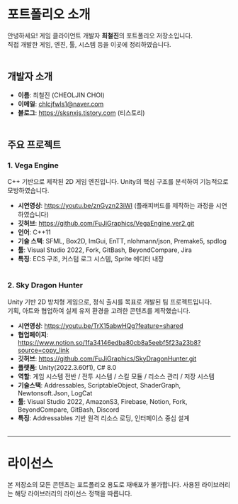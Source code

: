 # 포트폴리오 소개

안녕하세요! 게임 클라이언트 개발자 **최철진**의 포트폴리오 저장소입니다.  
직접 개발한 게임, 엔진, 툴, 시스템 등을 이곳에 정리하였습니다.<br><br>

## 개발자 소개
- **이름**: 최철진 (CHEOLJIN CHOI)
- **이메일**: chlcjfwls1@naver.com
- **블로그**: https://sksnxjs.tistory.com (티스토리)<br><br>

## 주요 프로젝트

### 1. Vega Engine
C++ 기반으로 제작된 2D 게임 엔진입니다. Unity의 핵심 구조를 분석하여 기능적으로 모방하였습니다.

- **시연영상**: https://youtu.be/znGyzn23iWI (플래피버드를 제작하는 과정을 시연하였습니다)
- **깃허브**: https://github.com/FuJiGraphics/VegaEngine.ver2.git
- **언어**: C++11
- **기술 스택**: SFML, Box2D, ImGui, EnTT, nlohmann/json, Premake5, spdlog
- **툴**: Visual Studio 2022, Fork, GitBash, BeyondCompare, Jira
- **특징**: ECS 구조, 커스텀 로그 시스템, Sprite 에디터 내장<br><br>



### 2. Sky Dragon Hunter
Unity 기반 2D 방치형 게임으로, 정식 출시를 목표로 개발된 팀 프로젝트입니다.  
기획, 아트와 협업하여 실제 유저 환경을 고려한 콘텐츠를 제작했습니다.

- **시연영상**: https://youtu.be/TrX15abwHQg?feature=shared
- **협업페이지**: https://www.notion.so/1fa34146edba80cb8a5eebf5f23a23b8?source=copy_link
- **깃허브**: https://github.com/FuJiGraphics/SkyDragonHunter.git
- **플랫폼**: Unity(2022.3.60f1), C# 8.0
- **역할**: 게임 시스템 전반 / 전투 시스템 / 스킬 모듈 / 리소스 관리 / 저장 시스템
- **기술스택**: Addressables, ScriptableObject, ShaderGraph, Newtonsoft.Json, LogCat
- **툴**: Visual Studio 2022, AmazonS3, Firebase, Notion, Fork, BeyondCompare, GitBash, Discord
- **특징**: Addressables 기반 원격 리소스 로딩, 인터페이스 중심 설계<br><br>    

---

# 라이선스
본 저장소의 모든 콘텐츠는 포트폴리오 용도로 재배포가 불가합니다.
사용된 라이브러리는 해당 라이브러리의 라이선스 정책을 따릅니다.
